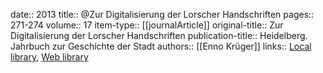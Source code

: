 date:: 2013
title:: @Zur Digitalisierung der Lorscher Handschriften
pages:: 271-274
volume:: 17
item-type:: [[journalArticle]]
original-title:: Zur Digitalisierung der Lorscher Handschriften
publication-title:: Heidelberg. Jahrbuch zur Geschichte der Stadt
authors:: [[Enno Krüger]]
links:: [Local library](zotero://select/groups/2386895/items/E4G6TEYD), [Web library](https://www.zotero.org/groups/2386895/items/E4G6TEYD)
